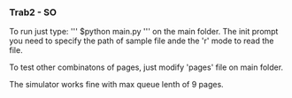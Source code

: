 ### Trab2 - SO

To run just type:
'''
$python main.py
'''
on the main folder.
The init prompt you need to specify the path of sample file ande the 'r' mode to read the file.

To test other combinatons of pages, just modify 'pages' file on main folder.

The simulator works fine with max queue lenth of 9 pages.
